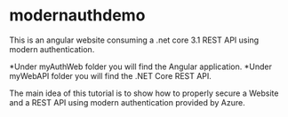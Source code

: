 # modernauthdemo
This is an angular website consuming a .net core 3.1 REST API using modern authentication.

*Under myAuthWeb folder you will find the Angular application.
*Under myWebAPI folder you will find the .NET Core REST API.

The main idea of this tutorial is to show how to properly secure a Website and a REST API using modern authentication provided by Azure.

